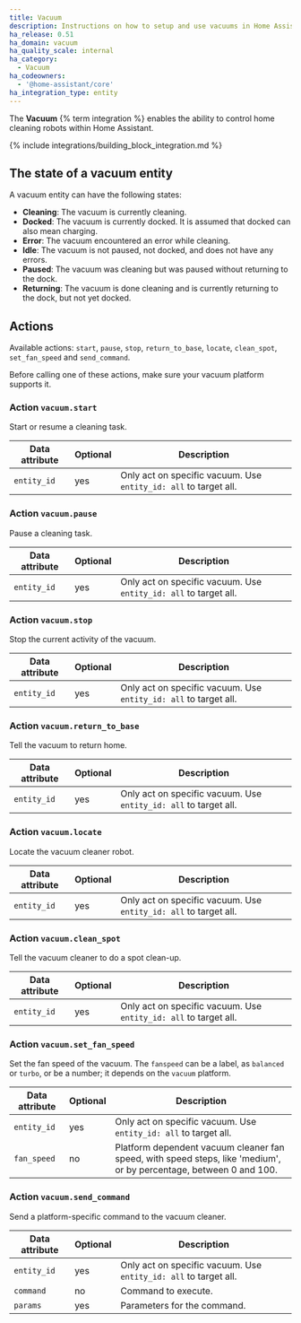 ```yaml
---
title: Vacuum
description: Instructions on how to setup and use vacuums in Home Assistant.
ha_release: 0.51
ha_domain: vacuum
ha_quality_scale: internal
ha_category:
  - Vacuum
ha_codeowners:
  - '@home-assistant/core'
ha_integration_type: entity
---
```


The **Vacuum** {% term integration %} enables the ability to control home cleaning robots within Home Assistant.

{% include integrations/building_block_integration.md %}

## The state of a vacuum entity

A vacuum entity can have the following states:

- **Cleaning**: The vacuum is currently cleaning.
- **Docked**: The vacuum is currently docked. It is assumed that docked can also mean charging.
- **Error**: The vacuum encountered an error while cleaning.
- **Idle**: The vacuum is not paused, not docked, and does not have any errors.
- **Paused**: The vacuum was cleaning but was paused without returning to the dock.
- **Returning**: The vacuum is done cleaning and is currently returning to the dock, but not yet docked.

## Actions

Available actions: `start`, `pause`, `stop`, `return_to_base`, `locate`, `clean_spot`, `set_fan_speed` and `send_command`.

Before calling one of these actions, make sure your vacuum platform supports it.

### Action `vacuum.start`

Start or resume a cleaning task.

| Data attribute | Optional | Description                                                      |
| ---------------------- | -------- | ---------------------------------------------------------------- |
| `entity_id`            | yes      | Only act on specific vacuum. Use `entity_id: all` to target all. |

### Action `vacuum.pause`

Pause a cleaning task.

| Data attribute | Optional | Description                                                      |
| ---------------------- | -------- | ---------------------------------------------------------------- |
| `entity_id`            | yes      | Only act on specific vacuum. Use `entity_id: all` to target all. |

### Action `vacuum.stop`

Stop the current activity of the vacuum.

| Data attribute | Optional | Description                                                      |
| ---------------------- | -------- | ---------------------------------------------------------------- |
| `entity_id`            | yes      | Only act on specific vacuum. Use `entity_id: all` to target all. |

### Action `vacuum.return_to_base`

Tell the vacuum to return home.

| Data attribute | Optional | Description                                                      |
| ---------------------- | -------- | ---------------------------------------------------------------- |
| `entity_id`            | yes      | Only act on specific vacuum. Use `entity_id: all` to target all. |

### Action `vacuum.locate`

Locate the vacuum cleaner robot.

| Data attribute | Optional | Description                                                      |
| ---------------------- | -------- | ---------------------------------------------------------------- |
| `entity_id`            | yes      | Only act on specific vacuum. Use `entity_id: all` to target all. |

### Action `vacuum.clean_spot`

Tell the vacuum cleaner to do a spot clean-up.

| Data attribute | Optional | Description                                                      |
| ---------------------- | -------- | ---------------------------------------------------------------- |
| `entity_id`            | yes      | Only act on specific vacuum. Use `entity_id: all` to target all. |

### Action `vacuum.set_fan_speed`

Set the fan speed of the vacuum. The `fanspeed` can be a label, as `balanced` or `turbo`, or be a number; it depends on the `vacuum` platform.

| Data attribute | Optional | Description                                                                                                        |
| ---------------------- | -------- | ------------------------------------------------------------------------------------------------------------------ |
| `entity_id`            | yes      | Only act on specific vacuum. Use `entity_id: all` to target all.                                                   |
| `fan_speed`            | no       | Platform dependent vacuum cleaner fan speed, with speed steps, like 'medium', or by percentage, between 0 and 100. |

### Action `vacuum.send_command`

Send a platform-specific command to the vacuum cleaner.

| Data attribute | Optional | Description                                                      |
| ---------------------- | -------- | ---------------------------------------------------------------- |
| `entity_id`            | yes      | Only act on specific vacuum. Use `entity_id: all` to target all. |
| `command`              | no       | Command to execute.                                              |
| `params`               | yes      | Parameters for the command.                                      |
